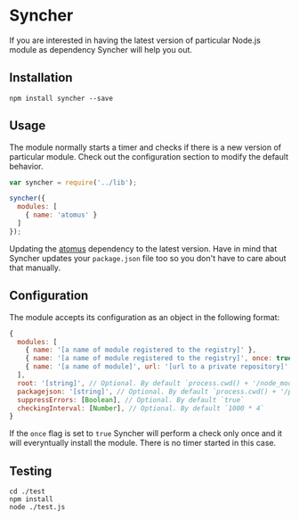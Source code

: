 # Syncher

If you are interested in having the latest version of particular Node.js module as dependency Syncher will help you out.

## Installation

`npm install syncher --save`

## Usage

The module normally starts a timer and checks if there is a new version of particular module. Check out the configuration section to modify the default behavior.

```js
var syncher = require('../lib');

syncher({
  modules: [
    { name: 'atomus' }
  ]
});
```

Updating the [atomus](https://www.npmjs.com/package/atomus) dependency to the latest version. Have in mind that Syncher updates your `package.json` file too so you don't have to care about that manually.

## Configuration

The module accepts its configuration as an object in the following format:

```js
{
  modules: [
    { name: '[a name of module registered to the registry]' },
    { name: '[a name of module registered to the registry]', once: true },
    { name: '[a name of module]', url: '[url to a private repository]' }
  ],
  root: '[string]', // Optional. By default `process.cwd() + '/node_modules'`
  packagejson: '[string]', // Optional. By default `process.cwd() + '/package.json'`
  suppressErrors: [Boolean], // Optional. By default `true`
  checkingInterval: [Number], // Optional. By default `1000 * 4`
}
```

If the `once` flag is set to `true` Syncher will perform a check only once and it will everyntually install the module. There is no timer started in this case.

## Testing

```
cd ./test
npm install
node ./test.js
```

